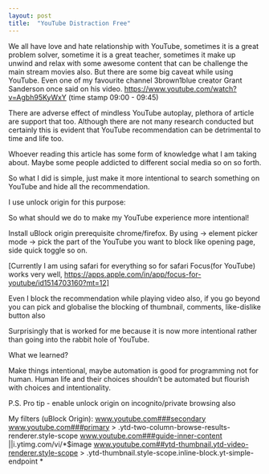 ```yaml
---
layout: post
title:  "YouTube Distraction Free"
---
```


We all have love and hate relationship with YouTube, sometimes it is a great problem solver, sometime it is a great teacher, sometimes it make up unwind and relax with some awesome content that can be challenge the main stream movies also. But there are some  big caveat  while using YouTube. Even one of my favourite channel 3brown1blue creator Grant Sanderson once said on his video. https://www.youtube.com/watch?v=Agbh95KyWxY (time stamp 09:00 - 09:45)

There are adverse effect of mindless YouTube autoplay, plethora of article are support that too. Although there are not many research conducted but  certainly this is evident that YouTube recommendation can be detrimental to time and life too.

Whoever reading this article has some form of knowledge what I am taking about. Maybe some people addicted to different social media so on so forth. 

So what I did is simple, just make it more intentional to search something on YouTube and hide all the recommendation. 

I use unlock origin for this purpose:

So what should we do to make my YouTube experience more intentional!

Install uBlock origin prerequisite chrome/firefox.
By using -> element picker mode -> pick the part of the YouTube you want to block like opening page, side quick toggle so on. 

[Currently I am using safari for everything so for safari Focus(for YouTube) works very well, https://apps.apple.com/in/app/focus-for-youtube/id1514703160?mt=12]

Even I block the recommendation while playing video also, if you go beyond you can pick and globalise the blocking of thumbnail, comments, like-dislike button also 

Surprisingly that is worked for me because it is now more intentional rather than going into the rabbit hole of YouTube. 


What we learned?

Make things intentional, maybe automation is good for programming not for human. Human life and their choices shouldn’t be automated but flourish with choices and intentionality.  



P.S. 
Pro tip - enable unlock origin on incognito/private browsing also

My filters (uBlock Origin):
www.youtube.com###secondary
www.youtube.com###primary > .ytd-two-column-browse-results-renderer.style-scope
www.youtube.com###guide-inner-content
||i.ytimg.com/vi/*$image
www.youtube.com##ytd-thumbnail.ytd-video-renderer.style-scope > .ytd-thumbnail.style-scope.inline-block.yt-simple-endpoint *

